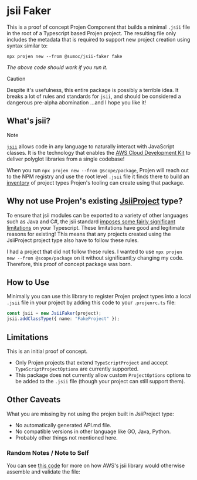 # jsii Faker

This is a proof of concept Projen Component that builds a minimal `.jsii` file in the root of a Typescript based Projen project. The resulting file only includes the metadata that is required to support new project creation using syntax similar to:

 `npx projen new --from @sumoc/jsii-faker fake`

*The above code should work if you run it.*

> [!CAUTION]
> Despite it's usefulness, this entire package is possibly a terrible idea. It breaks a lot of rules and standards for `jsii`, and should be considered a dangerous pre-alpha abomination ...and I hope you like it!
 

## What's jsii?

> [!NOTE]
> [`jsii`](https://github.com/aws/jsii) allows code in any language to naturally interact with JavaScript classes. It is the technology that enables the
[AWS Cloud Development Kit](https://github.com/aws/aws-cdk) to deliver polyglot libraries from a single codebase!

When you run `npx projen new --from @scope/package`, Projen will reach out to the NPM registry and use the root level `.jsii` file it finds there to build an [inventory](https://github.com/projen/projen/blob/main/src/inventory.ts) of project types Projen's tooling can create using that package.

## Why not use Projen's existing [JsiiProject](https://projen.io/docs/api/cdk/#jsiiproject-) type?

To ensure that jsii modules can be exported to a variety of other languages such as Java and C#, the jsii standard [imposes some fairly significant limitations](https://aws.github.io/jsii/user-guides/lib-author/typescript-restrictions/) on your Typescript. These limitations have good and legitimate reasons for existing! This means that any projects created using the JsiiProject project type also have to follow these rules.

I had a project that did not follow these rules. I wanted to use `npx projen new --from @scope/package` on it without significantl;y changing my code. Therefore, this proof of concept package was born.

## How to Use 

Minimally you can use this library to register Projen project types into a local `.jsii` file in your project by adding this code to your `.projenrc.ts` file:

```ts
const jsii = new JsiiFaker(project);
jsii.addClassType({ name: "FakeProject" });
```

## Limitations
This is an initial proof of concept.

- Only Projen projects that extend `TypeScriptProject` and accept `TypeScriptProjectOptions` are currently supported.
- This package does not currently allow custom `ProjectOptions` options to be added to the `.jsii` file (though your project can still support them).

## Other Caveats

What you are missing by not using the projen built in JsiiProject type:
 
- No automatically generated API.md file.
- No compatible versions in other language like GO, Java, Python.
- Probably other things not mentioned here.

### Random Notes / Note to Self

You can see [this code](https://github.com/aws/jsii/blob/62d2d37212a111f4adc63998245d280f1c43ff86/packages/jsii/lib/assembler.ts) for more on how AWS's jsii library would otherwise assemble and validate the file:

